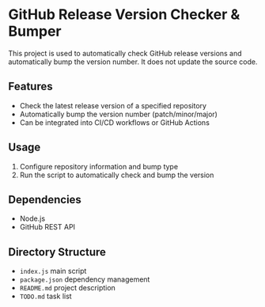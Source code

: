 
# GitHub Release Version Checker & Bumper

This project is used to automatically check GitHub release versions and automatically bump the version number. It does not update the source code.

## Features
- Check the latest release version of a specified repository
- Automatically bump the version number (patch/minor/major)
- Can be integrated into CI/CD workflows or GitHub Actions

## Usage
1. Configure repository information and bump type
2. Run the script to automatically check and bump the version

## Dependencies
- Node.js
- GitHub REST API

## Directory Structure
- `index.js` main script
- `package.json` dependency management
- `README.md` project description
- `TODO.md` task list
